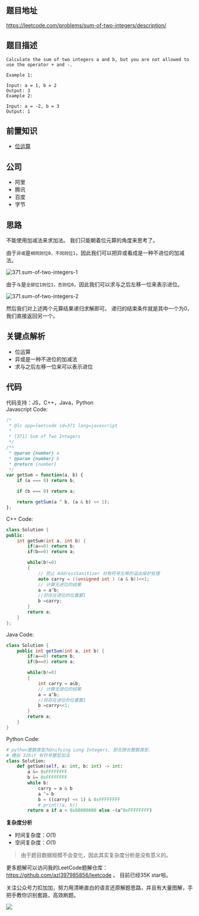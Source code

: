 
## 题目地址
https://leetcode.com/problems/sum-of-two-integers/description/

## 题目描述

```
Calculate the sum of two integers a and b, but you are not allowed to use the operator + and -.

Example 1:

Input: a = 1, b = 2
Output: 3
Example 2:

Input: a = -2, b = 3
Output: 1

```

## 前置知识

- [位运算](https://github.com/azl397985856/leetcode/blob/master/thinkings/bit.md)

## 公司

- 阿里
- 腾讯
- 百度
- 字节

## 思路

不能使用加减法来求加法。 我们只能朝着位元算的角度来思考了。

由于`异或`是`相同则位0，不同则位1`，因此我们可以把异或看成是一种不进位的加减法。

![371.sum-of-two-integers-1](https://tva1.sinaimg.cn/large/007S8ZIlly1ghlud9y5phj30eu0b8jro.jpg)

由于`与`是`全部位1则位1，否则位0`，因此我们可以求与之后左移一位来表示进位。

![371.sum-of-two-integers-2](https://tva1.sinaimg.cn/large/007S8ZIlly1ghludauj6aj30ev0f00t5.jpg)

然后我们对上述两个元算结果递归求解即可。 递归的结束条件就是其中一个为0，我们直接返回另一个。

## 关键点解析

- 位运算
- 异或是一种不进位的加减法
- 求与之后左移一位来可以表示进位

## 代码
代码支持：JS，C++，Java，Python  
Javascript Code:
```js
/*
 * @lc app=leetcode id=371 lang=javascript
 *
 * [371] Sum of Two Integers
 */
/**
 * @param {number} a
 * @param {number} b
 * @return {number}
 */
var getSum = function(a, b) {
    if (a === 0) return b;

    if (b === 0) return a;

    return getSum(a ^ b, (a & b) << 1);
};
```
C++ Code:
```c++
class Solution {
public:
    int getSum(int a, int b) {
        if(a==0) return b;
        if(b==0) return a;

        while(b!=0)
        {
            // 防止 AddressSanitizer 对有符号左移的溢出保护处理
            auto carry = ((unsigned int ) (a & b))<<1;
            // 计算无进位的结果
            a = a^b;
            //将存在进位的位置置1
            b =carry;
        }
        return a;
    }
};
```

Java Code:
```java
class Solution {
    public int getSum(int a, int b) {
        if(a==0) return b;
        if(b==0) return a;

        while(b!=0)
        {
            int carry = a&b;
            // 计算无进位的结果
            a = a^b;
            //将存在进位的位置置1
            b =carry<<1;
        }
        return a;
    }
}
```

Python Code:
```python
# python整数类型为Unifying Long Integers, 即无限长整数类型.
# 模拟 32bit 有符号整型加法
class Solution:
    def getSum(self, a: int, b: int) -> int:
        a &= 0xFFFFFFFF
        b &= 0xFFFFFFFF
        while b:
            carry = a & b
            a ^= b
            b = ((carry) << 1) & 0xFFFFFFFF
            # print((a, b))
        return a if a < 0x80000000 else ~(a^0xFFFFFFFF)
```

**复杂度分析**
- 时间复杂度：$O(1)$
- 空间复杂度：$O(1)$

> 由于题目数据规模不会变化，因此其实复杂度分析是没有意义的。

更多题解可以访问我的LeetCode题解仓库：https://github.com/azl397985856/leetcode  。 目前已经35K star啦。

关注公众号力扣加加，努力用清晰直白的语言还原解题思路，并且有大量图解，手把手教你识别套路，高效刷题。


![](https://tva1.sinaimg.cn/large/007S8ZIlly1gfcuzagjalj30p00dwabs.jpg)

